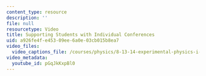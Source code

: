 ```yaml
---
content_type: resource
description: ''
file: null
resourcetype: Video
title: Supporting Students with Individual Conferences
uid: a926fe4f-e453-09ee-6a0e-03cb015b8ea7
video_files:
  video_captions_file: /courses/physics/8-13-14-experimental-physics-i-ii-junior-lab-fall-2016-spring-2017/instructor-insights/atissa-banuazizis-insights/supporting-students-with-individual-conferences/pGqJkKxpBl0.vtt
video_metadata:
  youtube_id: pGqJkKxpBl0
---
```

